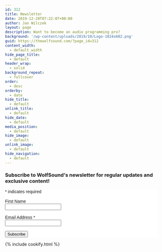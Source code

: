 ```yaml
---
id: 312
title: Newsletter
date: 2019-12-20T07:22:07+00:00
author: Jan Wilczek
layout: page
description: Want to become an audio programming pro?
background: '/wp-content/uploads/2019/10/Logo-1024x602.png'
guid: https://thewolfsound.com/?page_id=312
content_width:
  - default_width
hide_page_title:
  - default
header_wrap:
  - solid
background_repeat:
  - fullcover
order:
  - desc
orderby:
  - date
hide_title:
  - default
unlink_title:
  - default
hide_date:
  - default
media_position:
  - default
hide_image:
  - default
unlink_image:
  - default
hide_navigation:
  - default
---
```

### Subscribe to WolfSound's newsletter for regular updates and exclusive content!

<!-- Begin Mailchimp Signup Form -->
<link href="//cdn-images.mailchimp.com/embedcode/classic-10_7.css" rel="stylesheet" type="text/css">
<style type="text/css">
	#mc_embed_signup{background:#fff; clear:left; font:14px Helvetica,Arial,sans-serif; }
	/* Add your own Mailchimp form style overrides in your site stylesheet or in this style block.
	   We recommend moving this block and the preceding CSS link to the HEAD of your HTML file. */
</style>
<div id="mc_embed_signup">
<form action="https://thewolfsound.us20.list-manage.com/subscribe/post?u=5da91b45702ac45410802e155&amp;id=b6e8fb4e61" method="post" id="mc-embedded-subscribe-form" name="mc-embedded-subscribe-form" class="validate" target="_blank" novalidate>
    <div id="mc_embed_signup_scroll">
	
<div class="indicates-required"><span class="asterisk">*</span> indicates required</div> <br>
<div class="mc-field-group">
	<label for="mce-FNAME">First Name </label><br>
	<input type="text" value="" name="FNAME" class="" id="mce-FNAME">
</div>
<br>
<div class="mc-field-group">
	<label for="mce-EMAIL">Email Address  <span class="asterisk">*</span>
</label> <br>
	<input type="email" value="" name="EMAIL" class="required email" id="mce-EMAIL">
</div> <br>
	<div id="mce-responses" class="clear">
		<div class="response" id="mce-error-response" style="display:none"></div>
		<div class="response" id="mce-success-response" style="display:none"></div>
	</div>    <!-- real people should not fill this in and expect good things - do not remove this or risk form bot signups-->
    <div style="position: absolute; left: -5000px;" aria-hidden="true"><input type="text" name="b_5da91b45702ac45410802e155_b6e8fb4e61" tabindex="-1" value=""></div>
    <div class="clear"><input type="submit" value="Subscribe" name="subscribe" id="mc-embedded-subscribe" class="button"></div>
    </div>
</form>
</div>
<script type='text/javascript' data-c-script='necessary' src='//s3.amazonaws.com/downloads.mailchimp.com/js/mc-validate.js'></script><script type='text/javascript' data-c-script='necessary'>(function($) {window.fnames = new Array(); window.ftypes = new Array();fnames[1]='FNAME';ftypes[1]='text';fnames[0]='EMAIL';ftypes[0]='email';}(jQuery));var $mcj = jQuery.noConflict(true);</script>
<!--End mc_embed_signup-->

  {% include cookify.html %}
